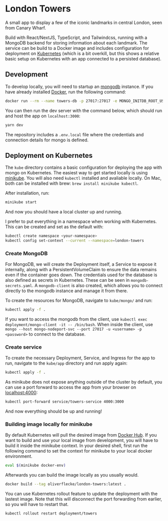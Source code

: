# London Towers

A small app to display a few of the iconic landmarks in central London, seen from Canary Wharf.

Build with React/NextJS, TypeScript, and Tailwindcss, running with a MongoDB backend for storing information about each landmark.
The service can be build to a Docker image and includes configuration for deployment on [Kubernetes](https://kubernetes.io) (which is a bit overkill, but this shows a relative basic setup on Kubernetes with an app connected to a persisted database).

## Development

To develop locally, you will need to startup an [mongodb](https://mongodb.com) instance.
If you have already installed [Docker](https://docker.com), run the following command:

```sh
docker run --rm --name towers-db -p 27017:27017 -e MONGO_INITDB_ROOT_USERNAME=admin -e MONGO_INITDB_ROOT_PASSWORD=password -d mongo
```

You can then run the dev server with the command below, which should run and host the app on `localhost:3000`:

```sh
yarn dev
```

The repository includes a `.env.local` file where the credentials and connection details for mongo is defined.

## Deployment on Kubernetes

The `kube` directory contains a basic configuration for deploying the app with mongo on Kubernetes.
The easiest way to get started locally is using [minikube](https://minikube.sigs.k8s.io/docs/).
You will also need `kubectl` installed and avaliable locally.
On Mac, both can be installed with brew: `brew install minikube kubectl`.

After installation, run:

```sh
minikube start
```

And now you should have a local cluster up and running.

I prefer to put everything in a namespace when working with Kubernetes.
This can be created and set as the default with:

```sh
kubectl create namespace <your-namespace>
kubectl config set-context --current --namespace=london-towers
```

### Create MongoDB

For MongoDB, we will create the Deployment itself, a Service to expose it internally, along with a PersistentVolumeClaim to ensure the data remains even if the container goes down.
The credentials used for the database is also defined as secrets in Kubernetes.
These can be seen in `mongodb-secrets.yaml`.
A `mongodb-client` is also created, which allows you to connect directly to the mongodb instance and manage it from there.

To create the resources for MongoDB, navigate to `kube/mongo/` and run:

```sh
kubectl apply -f .
```

If you want to access the mongodb from the client, use `kubectl exec deployment/mongo-client -it -- /bin/bash`.
When inside the client, use `mongo --host mongo-nodeport-svc --port 27017 -u <username> -p <password>` to connect to the database.

### Create service

To create the necessary Deployment, Service, and Ingress for the app to run, navigate to the `kube/app` directory and run apply again:

```sh
kubectl apply -f .
```

As minikube does not expose anything outside of the cluster by default, you can use a port forward to access the app from your browser on [localhost:4000](http://localhost:4000):

```sh
kubectl port-forward service/towers-service 4000:3000
```

And now everything should be up and running!

### Building image locally for minikube

By default Kubernetes will pull the desired image from [Docker Hub](https://hub.docker.com).
If you want to build and use your local image from development, you will have to build it inside the minikube context.
In your desired shell, first run the following command to set the context for minikube to your local docker environment.

```sh
eval $(minikube docker-env)
```

Afterwards you can build the image locally as you usually would.

```sh
docker build --tag oliverflecke/london-towers:latest .
```

You can use Kubernetes rollout feature to update the deployment with the lastest image.
Note that this will disconnect the port forwarding from earlier, so you will have to restart that.

```sh
kubectl rollout restart deployment/towers
```
